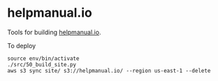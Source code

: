 # helpmanual.io

Tools for building [helpmanual.io](https://helpmanual.io).


To deploy

```
source env/bin/activate
./src/50_build_site.py
aws s3 sync site/ s3://helpmanual.io/ --region us-east-1 --delete
```
